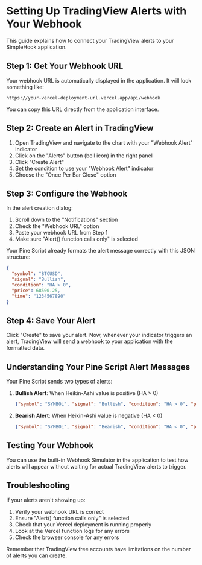 # Setting Up TradingView Alerts with Your Webhook

This guide explains how to connect your TradingView alerts to your SimpleHook application.

## Step 1: Get Your Webhook URL

Your webhook URL is automatically displayed in the application. It will look something like:
```
https://your-vercel-deployment-url.vercel.app/api/webhook
```

You can copy this URL directly from the application interface.

## Step 2: Create an Alert in TradingView

1. Open TradingView and navigate to the chart with your "Webhook Alert" indicator
2. Click on the "Alerts" button (bell icon) in the right panel
3. Click "Create Alert"
4. Set the condition to use your "Webhook Alert" indicator
5. Choose the "Once Per Bar Close" option

## Step 3: Configure the Webhook

In the alert creation dialog:

1. Scroll down to the "Notifications" section
2. Check the "Webhook URL" option
3. Paste your webhook URL from Step 1
4. Make sure "Alert() function calls only" is selected

Your Pine Script already formats the alert message correctly with this JSON structure:
```json
{
  "symbol": "BTCUSD",
  "signal": "Bullish",
  "condition": "HA > 0",
  "price": 68500.25,
  "time": "1234567890"
}
```

## Step 4: Save Your Alert

Click "Create" to save your alert. Now, whenever your indicator triggers an alert, TradingView will send a webhook to your application with the formatted data.

## Understanding Your Pine Script Alert Messages

Your Pine Script sends two types of alerts:

1. **Bullish Alert**: When Heikin-Ashi value is positive (HA > 0)
   ```json
   {"symbol": "SYMBOL", "signal": "Bullish", "condition": "HA > 0", "price": PRICE, "time": "TIME"}
   ```

2. **Bearish Alert**: When Heikin-Ashi value is negative (HA < 0)
   ```json
   {"symbol": "SYMBOL", "signal": "Bearish", "condition": "HA < 0", "price": PRICE, "time": "TIME"}
   ```

## Testing Your Webhook

You can use the built-in Webhook Simulator in the application to test how alerts will appear without waiting for actual TradingView alerts to trigger.

## Troubleshooting

If your alerts aren't showing up:

1. Verify your webhook URL is correct
2. Ensure "Alert() function calls only" is selected
3. Check that your Vercel deployment is running properly
4. Look at the Vercel function logs for any errors
5. Check the browser console for any errors

Remember that TradingView free accounts have limitations on the number of alerts you can create. 